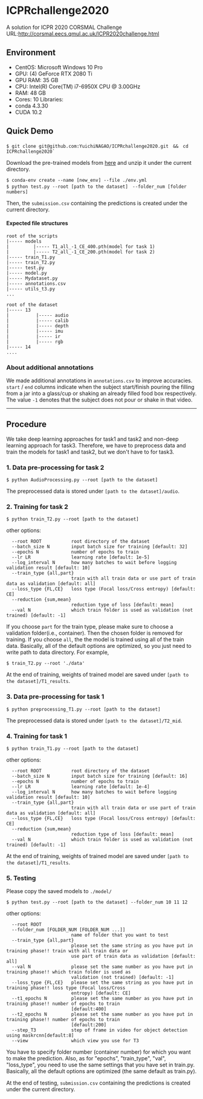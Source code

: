 # ICPRchallenge2020
A solution for ICPR 2020 CORSMAL Challenge
URL:http://corsmal.eecs.qmul.ac.uk/ICPR2020challenge.html

## Environment
- CentOS: Microsoft Windows 10 Pro
- GPU: (4) GeForce RTX 2080 Ti
- GPU RAM: 35 GB
- CPU: Intel(R) Core(TM) i7-6950X CPU @ 3.00GHz
- RAM: 48 GB
- Cores: 10
Libraries:
- conda 4.3.30
- CUDA 10.2

## Quick Demo
```
$ git clone git@github.com:YuichiNAGAO/ICPRchallenge2020.git　&&　cd ICPRchallenge2020`
```
Download the pre-trained models from [here](https://github.com/YuichiNAGAO/ICPRchallenge2020/releases/) and unzip it under the current directory.
```
$ conda-env create --name [new_env] --file ./env.yml
$ python test.py --root [path to the dataset]　--folder_num [folder numbers]
```
Then, the `submission.csv` containing the predictions is created under the current directory.

#### Expected file structures

```
root of the scripts
|----- models
|         |----- T1_all_-1_CE_400.pth(model for task 1)
|         |----- T2_all_-1_CE_200.pth(model for task 2)
|----- train_T1.py
|----- train_T2.py
|----- test.py
|----- model.py
|----- Mydataset.py
|----- annotations.csv
|----- utils_t3.py
...

root of the dataset
|----- 13 
|          |----- audio
|          |----- calib
|          |----- depth
|          |----- imu
|          |----- ir
|          |----- rgb
|----- 14
....
```

### About additional annotations
We made additional annotations in `annotations.csv` to improve accuracies. 
`start` / `end` columns indicate when the subject start/finish pouring the filling from a jar into a glass/cup or shaking an already filled food box respectively. The value `-1` denotes that the subject does not pour or shake in that video.

------
## Procedure 

We take deep learning approaches for task1 and task2 and non-deep learning approach for task3. Therefore, we have to preprocess data and train the models for task1 and task2, but we don't have to for task3.


### 1. Data pre-processing for task 2
```
$ python AudioProcessing.py --root [path to the dataset]
```
The preprocessed data is stored under `[path to the dataset]/audio`.

### 2. Training for task 2
```
$ python train_T2.py --root [path to the dataset]
```
other options:
```
  --root ROOT           root directory of the dataset
  --batch_size N        input batch size for training [default: 32]
  --epochs N            number of epochs to train
  --lr LR               learning rate [default: 1e-5]
  --log_interval N      how many batches to wait before logging validation result [default: 10]
  --train_type {all,part}
                        train with all train data or use part of train data as validation [default: all]
  --loss_type {FL,CE}   loss type (Focal loss/Cross entropy) [default: CE]
  --reduction {sum,mean}
                        reduction type of loss [default: mean]
  --val N               which train folder is used as validation (not trained) [default: -1]
```
If you choose `part` for the train type, please make sure to choose a validation folder(i.e., container). Then the chosen folder is removed for training.
If you choose `all`, the the model is trained using all of the train data.
Basically, all of the default options are optimized, so you just need to write path to data directory. For example,
```
$ train_T2.py --root './data'
```

At the end of training, weights of trained model are saved under `[path to the dataset]/T1_results`.

### 3. Data pre-processing for task 1
```
$ python preprocessing_T1.py --root [path to the dataset]
```
The preprocessed data is stored under `[path to the dataset]/T2_mid`.

### 4. Training for task 1
```
$ python train_T1.py --root [path to the dataset]
```
other options:
```
  --root ROOT           root directory of the dataset
  --batch_size N        input batch size for training [default: 16]
  --epochs N            number of epochs to train
  --lr LR               learning rate [default: 1e-4]
  --log_interval N      how many batches to wait before logging validation result [default: 10]
  --train_type {all,part}
                        train with all train data or use part of train data as validation [default: all]
  --loss_type {FL,CE}   loss type (Focal loss/Cross entropy) [default: CE]
  --reduction {sum,mean}
                        reduction type of loss [default: mean]
  --val N               which train folder is used as validation (not trained) [default: -1]
```

At the end of training, weights of trained model are saved under `[path to the dataset]/T1_results`.

### 5. Testing
Please copy the saved models to `./model/` 
```
$ python test.py --root [path to the dataset] --folder_num 10 11 12
```
other options:
```
  --root ROOT
  --folder_num [FOLDER_NUM [FOLDER_NUM ...]]
                        name of folder that you want to test
  --train_type {all,part}
                        please set the same string as you have put in training phase!! train with all train data or
                        use part of train data as validation [default: all]
  --val N               please set the same number as you have put in training phase!! which train folder is used as
                        validation (not trained) [default: -1]
  --loss_type {FL,CE}   please set the same string as you have put in training phase!! loss type (Focal loss/Cross
                        entropy) [default: CE]
  --t1_epochs N         please set the same number as you have put in training phase!! number of epochs to train
                        [default:400]
  --t2_epochs N         please set the same number as you have put in training phase!! number of epochs to train
                        [default:200]
  --step_T3             step of frame in video for object detection using maskrcnn[default:8]
  --view                which view you use for T3                        
```
You have to specify folder number (container number) for which you want to make the prediction.
Also, as for "epochs", "train_type", "val", "loss_type", you need to use the same settings that you have set in train.py.
Basically, all the default options are optimized (the same default as train.py).

At the end of testing, `submission.csv` containing the predictions is created under the current directory.
